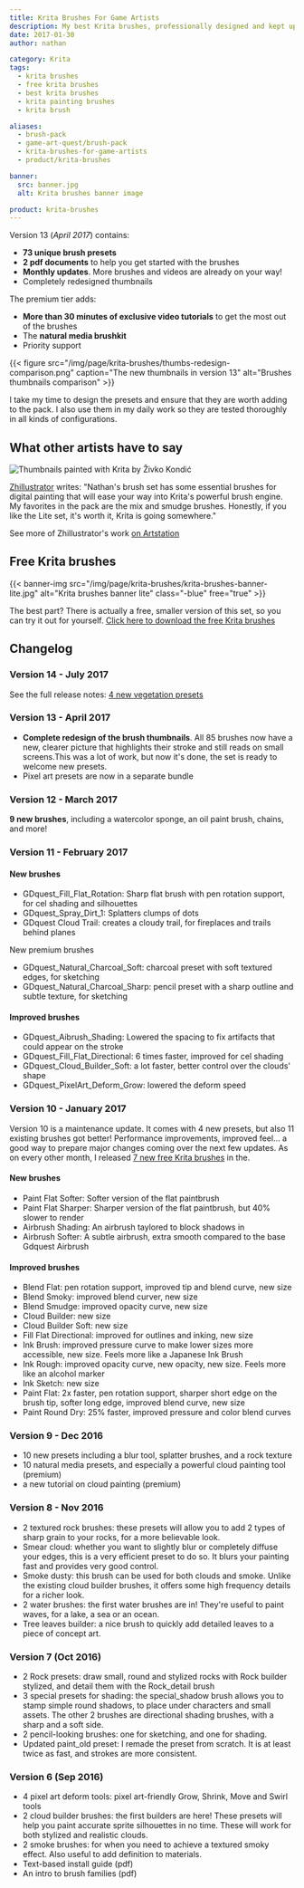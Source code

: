 ```yaml
---
title: Krita Brushes For Game Artists
description: My best Krita brushes, professionally designed and kept up to date for you. Use my brushkit and get to work faster! Free and pro versions available
date: 2017-01-30
author: nathan

category: Krita
tags:
  - krita brushes
  - free krita brushes
  - best krita brushes
  - krita painting brushes
  - krita brush

aliases:
  - brush-pack
  - game-art-quest/brush-pack
  - krita-brushes-for-game-artists
  - product/krita-brushes

banner:
  src: banner.jpg
  alt: Krita brushes banner image

product: krita-brushes
---
```


Version 13 (_April 2017_) contains:

- **73 unique brush presets**
- **2 pdf documents** to help you get started with the brushes
- **Monthly updates**. More brushes and videos are already on your way!
- Completely redesigned thumbnails

The premium tier adds:

- **More than 30 minutes of exclusive video tutorials** to get the most out of the brushes
- The **natural media brushkit**
- Priority support

{{< figure
  src="/img/page/krita-brushes/thumbs-redesign-comparison.png"
  caption="The new thumbnails in version 13"
  alt="Brushes thumbnails comparison" >}}

I take my time to design the presets and ensure that they are worth adding to the pack. I also use them in my daily work so they are tested thoroughly in all kinds of configurations.


## What other artists have to say

![Thumbnails painted with Krita by Živko Kondić](/img/page/krita-brushes/testimonial-zhillustrator.jpg)

[Zhillustrator](https://twitter.com/zhille) writes: "Nathan's brush set has some essential brushes for digital painting that will ease your way into Krita's powerful brush engine. My favorites in the pack are the mix and smudge brushes. Honestly, if you like the Lite set, it's worth it, Krita is going somewhere."

See more of Zhillustrator's work [on Artstation](https://www.artstation.com/artist/zhille)


## Free Krita brushes

{{< banner-img src="/img/page/krita-brushes/krita-brushes-banner-lite.jpg" alt="Krita brushes banner lite" class="-blue" free="true" >}}

The best part? There is actually a free, smaller version of this set, so you can try it out for yourself.
[Click here to download the free Krita brushes](https://github.com/GDquest/free-krita-brushes/)


## Changelog

### Version 14 - July 2017

See the full release notes: [4 new vegetation presets](version-14)

### Version 13 - April 2017

- **Complete redesign of the brush thumbnails**. All 85 brushes now have a new, clearer picture that highlights their stroke and still reads on small screens.This was a lot of work, but now it's done, the set is ready to welcome new presets.
- Pixel art presets are now in a separate bundle

### Version 12 - March 2017

**9 new brushes**, including a watercolor sponge, an oil paint brush, chains, and more!

### Version 11 - February 2017

#### New brushes

- GDquest_Fill_Flat_Rotation: Sharp flat brush with pen rotation support, for cel shading and silhouettes
- GDquest_Spray_Dirt_1: Splatters clumps of dots
- GDquest Cloud Trail: creates a cloudy trail, for fireplaces and trails behind planes

New premium brushes

- GDquest_Natural_Charcoal_Soft: charcoal preset with soft textured edges, for sketching
- GDquest_Natural_Charcoal_Sharp: pencil preset with a sharp outline and subtle texture, for sketching

#### Improved brushes

- GDquest_Aibrush_Shading: Lowered the spacing to fix artifacts that could appear on the stroke
- GDquest_Fill_Flat_Directional: 6 times faster, improved for cel shading
- GDquest_Cloud_Builder_Soft: a lot faster, better control over the clouds' shape
- GDquest_PixelArt_Deform_Grow: lowered the deform speed

### Version 10 - January 2017

Version 10 is a maintenance update. It comes with 4 new presets, but also 11 existing brushes got better! Performance improvements, improved feel... a good way to prepare major changes coming over the next few updates. As on every other month, I released [7 new free Krita brushes](https://gumroad.com/l/krita-brushes-gdquest-lite) in the.

#### New brushes

- Paint Flat Softer: Softer version of the flat paintbrush
- Paint Flat Sharper: Sharper version of the flat paintbrush, but 40% slower to render
- Airbrush Shading: An airbrush taylored to block shadows in
- Airbrush Softer: A subtle airbrush, extra smooth compared to the base Gdquest Airbrush

#### Improved brushes

- Blend Flat: pen rotation support, improved tip and blend curve, new size
- Blend Smoky: improved blend curver, new size
- Blend Smudge: improved opacity curve, new size
- Cloud Builder: new size
- Cloud Builder Soft: new size
- Fill Flat Directional: improved for outlines and inking, new size
- Ink Brush: improved pressure curve to make lower sizes more accessible, new size. Feels more like a Japanese Ink Brush
- Ink Rough: improved opacity curve, new opacity, new size. Feels more like an alcohol marker
- Ink Sketch: new size
- Paint Flat: 2x faster, pen rotation support, sharper short edge on the brush tip, softer long edge, improved blend curve, new size
- Paint Round Dry: 25% faster, improved pressure and color blend curves

### Version 9 - Dec 2016

- 10 new presets including a blur tool, splatter brushes, and a rock texture
- 10 natural media presets, and especially a powerful cloud painting tool (premium)
- a new tutorial on cloud painting (premium)

### Version 8 - Nov 2016

- 2 textured rock brushes: these presets will allow you to add 2 types of sharp grain to your rocks, for a more believable look.
- Smear cloud: whether you want to slightly blur or completely diffuse your edges, this is a very efficient preset to do so. It blurs your painting fast and provides very good control.
- Smoke dusty: this brush can be used for both clouds and smoke. Unlike the existing cloud builder brushes, it offers some high frequency details for a richer look.
- 2 water brushes: the first water brushes are in! They're useful to paint waves, for a lake, a sea or an ocean.
- Tree leaves builder: a nice brush to quickly add detailed leaves to a piece of concept art.

### Version 7 (Oct 2016)

- 2 Rock presets: draw small, round and stylized rocks with Rock builder stylized, and detail them with the Rock_detail brush
- 3 special presets for shading: the special_shadow brush allows you to stamp simple round shadows, to place under characters and small assets. The other 2 brushes are directional shading brushes, with a sharp and a soft side.
- 2 pencil-looking brushes: one for sketching, and one for shading.
- Updated paint_old preset: I remade the preset from scratch. It is at least twice as fast, and strokes are more consistent.

### Version 6 (Sep 2016)

- 4 pixel art deform tools: pixel art-friendly Grow, Shrink, Move and Swirl tools
- 2 cloud builder brushes: the first builders are here! These presets will help you paint accurate sprite silhouettes in no time. These will work for both stylized and realistic clouds.
- 2 smoke brushes: for when you need to achieve a textured smoky effect. Also useful to add definition to materials.
- Text-based install guide (pdf)
- An intro to brush families (pdf)
